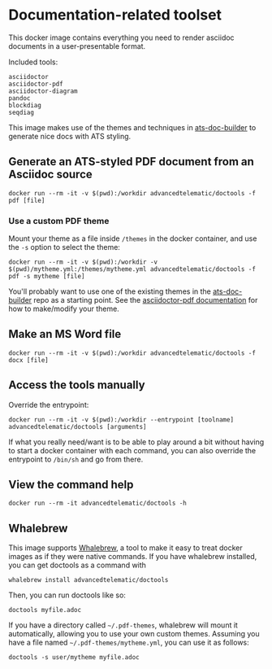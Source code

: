 # Documentation-related toolset

This docker image contains everything you need to render asciidoc documents in a user-presentable format.

Included tools:

    asciidoctor
    asciidoctor-pdf
    asciidoctor-diagram
    pandoc
    blockdiag
    seqdiag

This image makes use of the themes and techniques in [ats-doc-builder](https://github.com/advancedtelematic/ats-doc-builder) to generate nice docs with ATS styling.

## Generate an ATS-styled PDF document from an Asciidoc source

    docker run --rm -it -v $(pwd):/workdir advancedtelematic/doctools -f pdf [file]

### Use a custom PDF theme

Mount your theme as a file inside `/themes` in the docker container, and use the `-s` option to select the theme:

    docker run --rm -it -v $(pwd):/workdir -v $(pwd)/mytheme.yml:/themes/mytheme.yml advancedtelematic/doctools -f pdf -s mytheme [file]

You'll probably want to use one of the existing themes in the [ats-doc-builder](https://github.com/advancedtelematic/ats-doc-builder/tree/master/pdf-themes) repo as a starting point. See the [asciidoctor-pdf documentation](https://github.com/asciidoctor/asciidoctor-pdf/blob/master/docs/theming-guide.adoc) for how to make/modify your theme.

## Make an MS Word file

    docker run --rm -it -v $(pwd):/workdir advancedtelematic/doctools -f docx [file]

## Access the tools manually

Override the entrypoint:

    docker run --rm -it -v $(pwd):/workdir --entrypoint [toolname] advancedtelematic/doctools [arguments]

If what you really need/want is to be able to play around a bit without having to start a docker container with each command, you can also override the entrypoint to `/bin/sh` and go from there.

## View the command help

    docker run --rm -it advancedtelematic/doctools -h

## Whalebrew

This image supports [Whalebrew](https://github.com/bfirsh/whalebrew), a tool to make it easy to treat docker images as if they were native commands. If you have whalebrew installed, you can get doctools as a command with

    whalebrew install advancedtelematic/doctools

Then, you can run doctools like so:

    doctools myfile.adoc

If you have a directory called `~/.pdf-themes`, whalebrew will mount it automatically, allowing you to use your own custom themes. Assuming you have a file named `~/.pdf-themes/mytheme.yml`, you can use it as follows:

    doctools -s user/mytheme myfile.adoc

